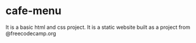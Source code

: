 # cafe-menu
It is a basic html and css project.
It is a static website built as a project from @freecodecamp.org
